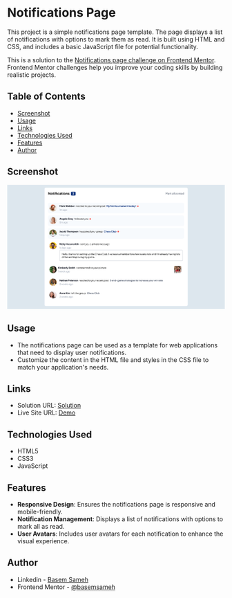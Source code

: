 # Notifications Page

This project is a simple notifications page template. The page displays a list of notifications with options to mark them as read. It is built using HTML and CSS, and includes a basic JavaScript file for potential functionality.

This is a solution to the [Notifications page challenge on Frontend Mentor](https://www.frontendmentor.io/challenges/notifications-page-DqK5QAmKbC). Frontend Mentor challenges help you improve your coding skills by building realistic projects. 

## Table of Contents

- [Screenshot](#screenshot)
- [Usage](#usage)
- [Links](#links)
- [Technologies Used](#technologies-used)
- [Features](#features)
- [Author](#author)


## Screenshot

![Desktop-preview](./design/desktop-preview.png)

## Usage

- The notifications page can be used as a template for web applications that need to display user notifications.
- Customize the content in the HTML file and styles in the CSS file to match your application's needs.


## Links

- Solution URL: [Solution](https://www.frontendmentor.io/solutions/notifications-page-LZVATBKkxT)
- Live Site URL: [Demo](https://basemsameh.github.io/notifications-page/)

## Technologies Used

- HTML5
- CSS3
- JavaScript

## Features

- **Responsive Design**: Ensures the notifications page is responsive and mobile-friendly.
- **Notification Management**: Displays a list of notifications with options to mark all as read.
- **User Avatars**: Includes user avatars for each notification to enhance the visual experience.


## Author

- Linkedin - [Basem Sameh](https://www.linkedin.com/in/basem-sameh-671b5b212/)
- Frontend Mentor - [@basemsameh](https://www.frontendmentor.io/profile/basemsameh)
